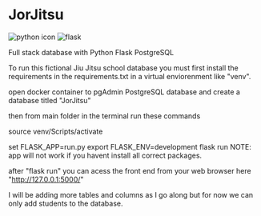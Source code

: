 # JorJitsu

![python icon](https://user-images.githubusercontent.com/102629027/181937293-e1e3f7b3-0634-4c7b-b869-5e9f98c43dc8.png)
![flask](https://user-images.githubusercontent.com/102629027/181937283-4e85e57e-3d2a-4fdb-9dd6-442929fe95fb.png)

Full stack database with Python Flask PostgreSQL

To run this fictional Jiu Jitsu school database you must first install the requirements in the requirements.txt 
in a virtual enviorenment like "venv".



open docker container to pgAdmin PostgreSQL database and create a database titled "JorJitsu"

then from main folder in the terminal run these commands 

source venv/Scripts/activate

set FLASK_APP=run.py
export FLASK_ENV=development
flask run
NOTE: app will not work if you havent install all correct packages.

after "flask run" you can acess the front end from your web browser here "http://127.0.0.1:5000/"

I will be adding more tables and columns as I go along but for now we can only add students to the database.
